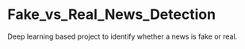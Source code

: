 # Fake_vs_Real_News_Detection
Deep learning based project to identify whether a news is fake or real.
